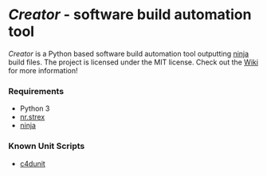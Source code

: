 *Creator* - software build automation tool
==========================================

*Creator* is a Python based software build automation tool outputting
[ninja][] build files. The project is licensed under the MIT license.
Check out the [Wiki][] for more information!

### Requirements

- Python 3
- [nr.strex][]
- [ninja][]

### Known Unit Scripts

- [c4dunit](https://github.com/NiklasRosenstein/c4dunit)

[ninja]: https://github.com/martine/ninja
[nr.strex]: https://github.com/NiklasRosenstein/nr.strex
[Wiki]: https://github.com/NiklasRosenstein/py-creator/wiki
